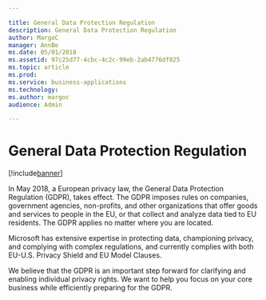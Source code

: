 ```yaml
---

title: General Data Protection Regulation
description: General Data Protection Regulation
author: MargoC
manager: AnnBe
ms.date: 05/01/2018
ms.assetid: 97c25d77-4cbc-4c2c-99eb-2ab4776df025
ms.topic: article
ms.prod: 
ms.service: business-applications
ms.technology: 
ms.author: margoc
audience: Admin

---
```

#  General Data Protection Regulation




[!include[banner](../includes/banner.md)]

In May 2018, a European privacy law, the General Data Protection Regulation
(GDPR), takes effect. The GDPR imposes rules on companies, government agencies,
non-profits, and other organizations that offer goods and services to people in
the EU, or that collect and analyze data tied to EU residents. The GDPR applies
no matter where you are located.

Microsoft has extensive expertise in protecting data, championing privacy, and
complying with complex regulations, and currently complies with both EU-U.S.
Privacy Shield and EU Model Clauses.

We believe that the GDPR is an important step forward for clarifying and
enabling individual privacy rights. We want to help you focus on your core
business while efficiently preparing for the GDPR.
